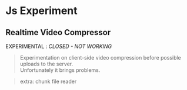 # Js Experiment

## Realtime Video Compressor

EXPERIMENTAL : *CLOSED - NOT WORKING*

> Experimentation on client-side video compression before possible uploads to the server.<br>
Unfortunately it brings problems.

> extra: chunk file reader
